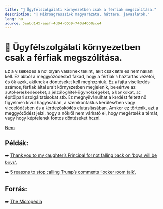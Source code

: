 ```yaml
---
title: "🚫 Ügyfélszolgálati környezetben csak a férfiak megszólítása."
description: "🚫 Mikroagressziók magyarázata, háttere, javaslatok."
lang: hu
source: 0eabd145-aaef-4d84-8539-748d4868ece4
---
```


<div class="wiki-content agression-title">

# 🚫 Ügyfélszolgálati környezetben csak a férfiak megszólítása.

Ez a viselkedés a nőt olyan valakinek tekinti, akit csak látni és nem hallani kell. Ez abból a meggyőződésből fakad, hogy a férfiak a háztartás vezetői, és ők azok, akiknek a döntéseket kell meghozniuk. Ez a fajta viselkedés számos, férfiak által uralt környezetben megjelenik, beleértve az autókereskedéseket, a jelzáloghitel-ügynökségeket, a bankokat, az építőipari szolgáltatásokat stb. Ez megnyilvánulhat a kérdést feltett nő figyelmen kívül hagyásában, a szemkontaktus kerülésében vagy viccelődésben és a kérdezősködés elutasításában. Amikor ez történik, azt a meggyőződést jelzi, hogy a nőkről nem várható el, hogy megértsék a témát, vagy hogy képtelenek fontos döntéseket hozni.


<div class="categories">

[Nem](/#/entry?id=nem)

</div>

## Példák:

➡️ [Thank you to my daughter’s Principal for not falling back on ‘boys will be boys’.](https://www.scarymommy.com/gtfo-of-others-personal-bubbles/)


➡️ [5 reasons to stop calling Trump’s comments ‘locker room talk’.](https://www.vox.com/identities/2016/10/11/13230414/trump-leaked-audio-locker-room-sexual-assault)

## Forrás:

➡️ [The Micropedia](https://www.themicropedia.org/)


</div>